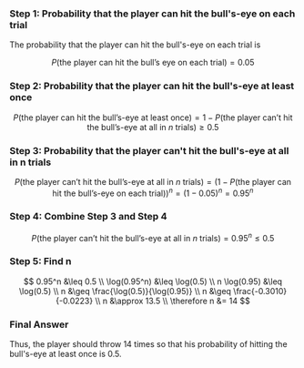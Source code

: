 ### Step 1: Probability that the player can hit the bull's-eye on each trial
The probability that the player can hit the bull's-eye on each trial is

$$
P(\text{the player can hit the bull's eye on each trial}) = 0.05
$$

### Step 2: Probability that the player can hit the bull's-eye at least once

$$
P(\text{the player can hit the bull's-eye at least once}) = 1 - P(\text{the player can't hit the bull's-eye at all in } n \text{ trials}) \geq 0.5
$$

### Step 3: Probability that the player can't hit the bull's-eye at all in n trials

$$
P(\text{the player can't hit the bull's-eye at all in } n \text{ trials}) = \left(1 - P(\text{the player can hit the bull's-eye on each trial})\right)^n = (1 - 0.05)^n = 0.95^n
$$

### Step 4: Combine Step 3 and Step 4

$$
P(\text{the player can't hit the bull's-eye at all in } n \text{ trials}) = 0.95^n \leq 0.5
$$

### Step 5: Find n

$$
0.95^n &\leq 0.5 \\
\log(0.95^n) &\leq \log(0.5) \\
n \log(0.95) &\leq \log(0.5) \\
n &\geq \frac{\log(0.5)}{\log(0.95)} \\
n &\geq \frac{-0.3010}{-0.0223} \\
n &\approx 13.5 \\
\therefore n &= 14
$$

### Final Answer
Thus, the player should throw 14 times so that his probability of hitting the bull's-eye at least once is 0.5.
